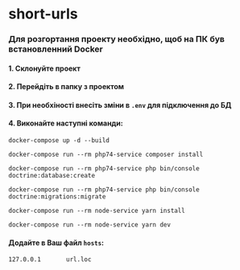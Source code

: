 # short-urls

### Для розгортання проекту необхідно, щоб на ПК був встановленний Docker    

#### 1. Склонуйте проект
#### 2. Перейдіть в папку з проектом
#### 3. При необхіності внесіть зміни в `.env` для підключення до БД
#### 4. Виконайте наступні команди:
``` shell script
docker-compose up -d --build
```
``` shell script
docker-compose run --rm php74-service composer install
```
``` shell script
docker-compose run --rm php74-service php bin/console doctrine:database:create
```
``` shell script
docker-compose run --rm php74-service php bin/console doctrine:migrations:migrate
```
``` shell script
docker-compose run --rm node-service yarn install
```
``` shell script
docker-compose run --rm node-service yarn dev
```

#### Додайте в Ваш файл `hosts`:
``` shell script
127.0.0.1 		url.loc
```
